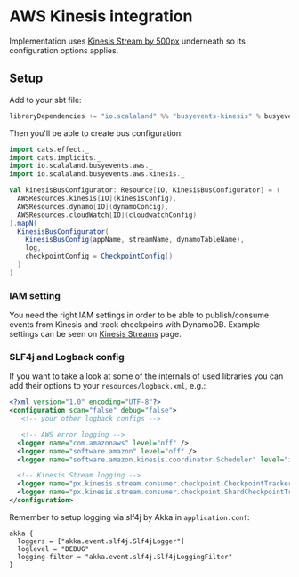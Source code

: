 # AWS Kinesis integration

Implementation uses [Kinesis Stream by 500px](https://github.com/500px/kinesis-stream) underneath
so its configuration options applies.

## Setup

Add to your sbt file:

```scala
libraryDependencies += "io.scalaland" %% "busyevents-kinesis" % busyeventsVersion
```

Then you'll be able to create bus configuration:

```scala
import cats.effect._
import cats.implicits._
import io.scalaland.busyevents.aws._
import io.scalaland.busyevents.aws.kinesis._

val kinesisBusConfigurator: Resource[IO, KinesisBusConfigurator] = (
  AWSResources.kinesis[IO](kinesisConfig),
  AWSResources.dynamo[IO](dynamoConcig),
  AWSResources.cloudWatch[IO](cloudwatchConfig)
).mapN(
  KinesisBusConfigurator(
    KinesisBusConfig(appName, streamName, dynamoTableName),
    log,
    checkpointConfig = CheckpointConfig()
  )
)
```

### IAM setting

You need the right IAM settings in order to be able to publish/consume events
from Kinesis and track checkpoins with DynamoDB. Example settings can be seen
on [Kinesis Streams](https://github.com/500px/kinesis-stream#required-iam-permissions)
page.


### SLF4j and Logback config

If you want to take a look at some of the internals of used libraries you can
add their options to your `resources/logback.xml`, e.g.:

```xml
<?xml version="1.0" encoding="UTF-8"?>
<configuration scan="false" debug="false">
   <!-- your other logback configs -->

   <!-- AWS error logging -->
  <logger name="com.amazonaws" level="off" />
  <logger name="software.amazon" level="off" />
  <logger name="software.amazon.kinesis.coordinator.Scheduler" level="info" />

  <!-- Kinesis Stream logging -->
  <logger name="px.kinesis.stream.consumer.checkpoint.CheckpointTrackerActor" level="info" />
  <logger name="px.kinesis.stream.consumer.checkpoint.ShardCheckpointTrackerActor" level="info" />
</configuration>
```

Remember to setup logging via slf4j by Akka in `application.conf`:

```hocon
akka {
  loggers = ["akka.event.slf4j.Slf4jLogger"]
  loglevel = "DEBUG"
  logging-filter = "akka.event.slf4j.Slf4jLoggingFilter"
}
```
